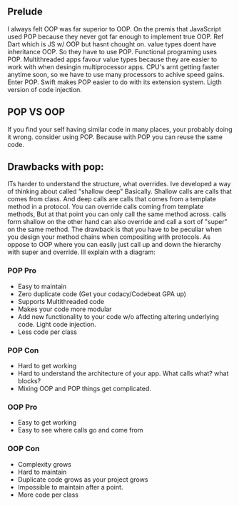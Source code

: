 ## Prelude
I always felt OOP was far superior to OOP. On the premis that JavaScript used POP because they never got far enough to implement true OOP. Ref Dart which is JS w/ OOP but hasnt chought on. value types doent have inheritance OOP. So they have to use POP. Functional programing uses POP. Multithreaded apps favour value types because they are easier to work with when desingin multiprocessor apps. CPU's arnt getting faster anytime soon, so we have to use many processors to achive speed gains. Enter POP. Swift makes POP easier to do with its extension system. Ligth version of code injection.

## POP VS OOP
If you find your self having similar code in many places, your probably doing it wrong. consider using POP. Because with POP you can reuse the same code.

## Drawbacks with pop:
ITs harder to understand the structure, what overrides. Ive developed a way of thinking about called "shallow deep" Basically. Shallow calls are calls that comes from class. And deep calls are calls that comes from a template method in a protocol. You can override calls coming from template methods, But at that point you can only call the same method across. calls form shallow on the other hand can also override and call a sort of "super" on the same method. The drawback is that you have to be peculiar when you design your method chains when compositing with protocols. As oppose to OOP where you can easily just call up and down the hierarchy with super and override. Ill explain with a diagram:

### POP Pro
- Easy to maintain
- Zero duplicate code (Get your codacy/Codebeat GPA up)
- Supports Multithreaded code
- Makes your code more modular
- Add new functionality to your code w/o affecting altering underlying code. Light code injection.
- Less code per class

### POP Con
- Hard to get working
- Hard to understand the architecture of your app. What calls what? what blocks?
- Mixing OOP and POP things get complicated.

### OOP Pro
- Easy to get working
- Easy to see where calls go and come from

### OOP Con
- Complexity grows
- Hard to maintain
- Duplicate code grows as your project grows
- Impossible to maintain after a point.
- More code per class
